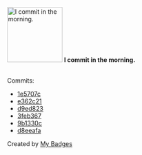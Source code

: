 <img src="https://my-badges.github.io/my-badges/morning-commits.png" alt="I commit in the morning." title="I commit in the morning." width="128">
<strong>I commit in the morning.</strong>
<br><br>

Commits:

- <a href="https://github.com/stevenixng/dotfiles/commit/1e5707cb3135b4f33bddf4fc85f7d794b7384e5c">1e5707c</a>
- <a href="https://github.com/stevenixng/spyglass/commit/e362c21b8d560324adfdc2b76487d27d20c8dd07">e362c21</a>
- <a href="https://github.com/stevenixng/spyglass/commit/d9ed82351db5447c321155d03f3e01a740988bf2">d9ed823</a>
- <a href="https://github.com/stevenixng/spyglass/commit/3feb367a2c48f7049a073d99cddb7839c60e4d74">3feb367</a>
- <a href="https://github.com/stevenixng/spyglass/commit/9b1330c668a91ebd46b6173265874dca0abe440d">9b1330c</a>
- <a href="https://github.com/stevenixng/spyglass/commit/d8eeafaba5b1547b7824e407c36bfaf3532a025c">d8eeafa</a>


Created by <a href="https://github.com/my-badges/my-badges">My Badges</a>